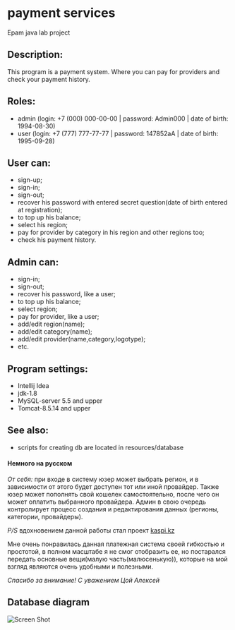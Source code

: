 # payment services
Epam java lab project

## Description:
This program is a payment system. Where you can pay for providers and check your payment history.

## Roles:
* admin (login: +7 (000) 000-00-00 | password: Admin000 | date of birth: 1994-08-30)
* user  (login: +7 (777) 777-77-77 | password: 147852aA | date of birth: 1995-09-28)

## User can:
* sign-up;
* sign-in;
* sign-out;
* recover his password with entered secret question(date of birth entered at registration);
* to top up his balance;
* select his region;
* pay for provider by category in his region and other regions too;
* check his payment history.

## Admin can:
* sign-in;
* sign-out;
* recover his password, like a user;
* to top up his balance;
* select region;
* pay for provider, like a user;
* add/edit region(name);
* add/edit category(name);
* add/edit provider(name,category,logotype);
* etc.

## Program settings:
* Intellij Idea
* jdk-1.8
* MySQL-server 5.5 and upper
* Tomcat-8.5.14 and upper

## See also:
* scripts for creating db are located in resources/database

#### Немного на русском
*От себя:* при входе в систему юзер может выбрать регион, и в зависимости от этого будет доступен тот или иной провайдер.
Также юзер может пополнять свой кошелек самостоятельно, после чего он может оплатить выбранного провайдера. Админ в свою
очередь контролирует процесс создания и редактирования данных (регионы, категории, провайдеры).

*P/S* вдохновением данной работы стал проект [kaspi.kz](https://kaspi.kz/)

Мне очень понравилась данная платежная система своей гибкостью и простотой, в полном масштабе я не смог отобразить ее, но
постарался передать основные вещи(малую часть(малюсенькую)), которые на мой взгляд являются очень удобными и полезными.

*Спасибо за внимание! С уважением Цой Алексей* 

## Database diagram

![Screen Shot](http://s019.radikal.ru/i633/1705/d0/a6d211f733c3.png)

